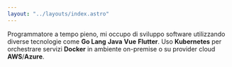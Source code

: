 ```yaml
---
layout: "../layouts/index.astro"
---
```

Programmatore a tempo pieno, mi occupo di sviluppo software utilizzando 
diverse tecnologie come **Go Lang** **Java** **Vue** **Flutter**.
Uso **Kubernetes** per orchestrare servizi **Docker** in ambiente on-premise 
o su provider cloud **AWS**/**Azure**.
